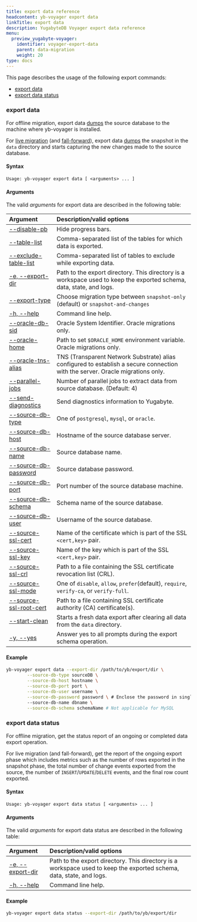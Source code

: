 ```yaml
---
title: export data reference
headcontent: yb-voyager export data
linkTitle: export data
description: YugabyteDB Voyager export data reference
menu:
  preview_yugabyte-voyager:
    identifier: voyager-export-data
    parent: data-migration
    weight: 20
type: docs
---
```



This page describes the usage of the following export commands:

- [export data](#export-data)
- [export data status](#export-data-status)

### export data

For offline migration, export data [dumps](../../migrate/migrate-steps/#export-data) the source database to the machine where yb-voyager is installed.

For [live migration](../../migrate/live-migrate/#export-data) (and [fall-forward](../../migrate/live-fall-forward/#export-data)), export data [dumps](../../migrate/live-migrate/#export-data) the snapshot in the `data` directory and starts capturing the new changes made to the source database.

#### Syntax

```text
Usage: yb-voyager export data [ <arguments> ... ]
```

#### Arguments

The valid *arguments* for export data are described in the following table:

| Argument | Description/valid options |
| :------- | :------------------------ |
| [--disable-pb](#disable-pb) | Hide progress bars. |
| [--table-list](#table-list) | Comma-separated list of the tables for which data is exported. |
| [--exclude-table-list](#exclude-table-list) <tableNames> | Comma-separated list of tables to exclude while exporting data. |
| [-e, --export-dir](#export-dir) <path> | Path to the export directory. This directory is a workspace used to keep the exported schema, data, state, and logs.|
| [--export-type](#export-type) | Choose migration type between `snapshot-only` (default) or `snapshot-and-changes` |
| [-h, --help](#command-line-help) | Command line help. |
| [--oracle-db-sid](#oracle-db-sid) <SID> | Oracle System Identifier. Oracle migrations only. |
| [--oracle-home](#oracle-home) <path> | Path to set `$ORACLE_HOME` environment variable. Oracle migrations only.|
| [--oracle-tns-alias](#ssl-connectivity) <alias> | TNS (Transparent Network Substrate) alias configured to establish a secure connection with the server. Oracle migrations only. |
| [--parallel-jobs](#parallel-jobs) <connectionCount> | Number of parallel jobs to extract data from source database. (Default: 4) |
| [--send-diagnostics](#send-diagnostics) | Send diagnostics information to Yugabyte. |
| [--source-db-type](#source-db-type) <databaseType> | One of `postgresql`, `mysql`, or `oracle`. |
| [--source-db-host](#source-db-host) <hostname> | Hostname of the source database server. |
| [--source-db-name](#source-db-name) <name> | Source database name. |
| [--source-db-password](#source-db-password) <password>| Source database password. |
| [--source-db-port](#source-db-port) <port> | Port number of the source database machine. |
| [--source-db-schema](#source-db-schema) <schemaName> | Schema name of the source database. |
| [--source-db-user](#source-db-user) <username> | Username of the source database. |
| [--source-ssl-cert](#ssl-connectivity) <certificateName> | Name of the certificate which is part of the SSL `<cert,key>` pair. |
| [--source-ssl-key](#ssl-connectivity) <keyName> | Name of the key which is part of the SSL `<cert,key>` pair. |
| [--source-ssl-crl](#ssl-connectivity) <path> | Path to a file containing the SSL certificate revocation list (CRL).|
| [--source-ssl-mode](#ssl-connectivity) <SSLmode> | One of `disable`, `allow`, `prefer`(default), `require`, `verify-ca`, or `verify-full`. |
| [--source-ssl-root-cert](#ssl-connectivity) <path> | Path to a file containing SSL certificate authority (CA) certificate(s). |
| [--start-clean](#start-clean) | Starts a fresh data export after clearing all data from the `data` directory.  |
| [-y, --yes](#yes) | Answer yes to all prompts during the export schema operation. |

#### Example

```sh
yb-voyager export data --export-dir /path/to/yb/export/dir \
        --source-db-type sourceDB \
        --source-db-host hostname \
        --source-db-port port \
        --source-db-user username \
        --source-db-password password \ # Enclose the password in single quotes if it contains special characters.
        --source-db-name dbname \
        --source-db-schema schemaName # Not applicable for MySQL
```

### export data status

For offline migration, get the status report of an ongoing or completed data export operation.

For live migration (and fall-forward), get the report of the ongoing export phase which includes metrics such as the number of rows exported in the snapshot phase, the total number of change events exported from the source, the number of `INSERT`/`UPDATE`/`DELETE` events, and the final row count exported.

#### Syntax

```text
Usage: yb-voyager export data status [ <arguments> ... ]
```

#### Arguments

The valid *arguments* for export data status are described in the following table:

| Argument | Description/valid options |
| :------- | :------------------------ |
| [-e, --export-dir](#export-dir) <path> | Path to the export directory. This directory is a workspace used to keep the exported schema, data, state, and logs.|
| [-h, --help](#command-line-help) | Command line help. |

#### Example

```sh
yb-voyager export data status --export-dir /path/to/yb/export/dir
```